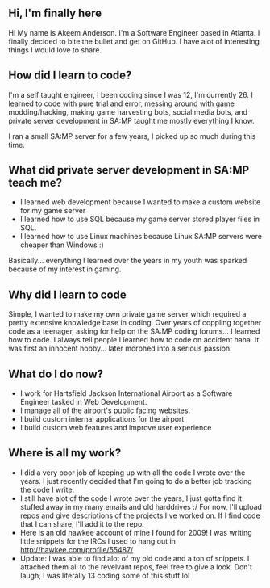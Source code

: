 ## Hi, I'm finally here
Hi My name is Akeem Anderson. I'm a Software Engineer based in Atlanta. I finally decided to bite the bullet and get on GitHub. I have alot of interesting things I would love to share.

## How did I learn to code?
I'm a self taught engineer, I been coding since I was 12, I'm currently 26. I learned to code with pure trial and error, messing around with game modding/hacking, making game harvesting bots, social media bots, and private server development in SA:MP taught me mostly everything I know.

I ran a small SA:MP server for a few years, I picked up so much during this time.

## What did private server development in SA:MP teach me?
* I learned web development because I wanted to make a custom website for my game server
* I learned how to use SQL because my game server stored player files in SQL.
* I learned how to use Linux machines because Linux SA:MP servers were cheaper than Windows :)

Basically... everything I learned over the years in my youth was sparked because of my interest in gaming.

## Why did I learn to code
Simple, I wanted to make my own private game server which required a pretty extensive knowledge base in coding. Over years of coppling together code as a teenager, asking for help on the SA:MP coding forums... I learned how to code. I always tell people I learned how to code on accident haha. It was first an innocent hobby... later morphed into a serious passion.

## What do I do now?
* I work for Hartsfield Jackson International Airport as a Software Engineer tasked in Web Development.
* I manage all of the airport's public facing websites.
* I build custom internal applications for the airport
* I build custom web features and improve user experience

## Where is all my work?
* I did a very poor job of keeping up with all the code I wrote over the years. I just recently decided that I'm going to do a better job tracking the code I write.
* I still have alot of the code I wrote over the years, I just gotta find it stuffed away in my many emails and old harddrives :/ For now, I'll upload repos and give descriptions of the projects I've worked on. If I find code that I can share, I'll add it to the repo.
* Here is an old hawkee account of mine I found for 2009! I was writing little snippets for the IRCs I used to hang out in http://hawkee.com/profile/55487/
* Update: I was able to find alot of my old code and a ton of snippets. I attached them all to the revelvant repos, feel free to give a look. Don't laugh, I was literally 13 coding some of this stuff lol
